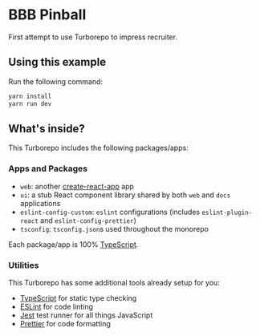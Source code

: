 # BBB Pinball

First attempt to use Turborepo to impress recruiter.

## Using this example

Run the following command:

```sh
yarn install
yarn run dev
```

## What's inside?

This Turborepo includes the following packages/apps:

### Apps and Packages

- `web`: another [create-react-app](https://create-react-app.dev) app
- `ui`: a stub React component library shared by both `web` and `docs` applications
- `eslint-config-custom`: `eslint` configurations (includes `eslint-plugin-react` and `eslint-config-prettier`)
- `tsconfig`: `tsconfig.json`s used throughout the monorepo

Each package/app is 100% [TypeScript](https://www.typescriptlang.org/).

### Utilities

This Turborepo has some additional tools already setup for you:

- [TypeScript](https://www.typescriptlang.org/) for static type checking
- [ESLint](https://eslint.org/) for code linting
- [Jest](https://jestjs.io) test runner for all things JavaScript
- [Prettier](https://prettier.io) for code formatting

